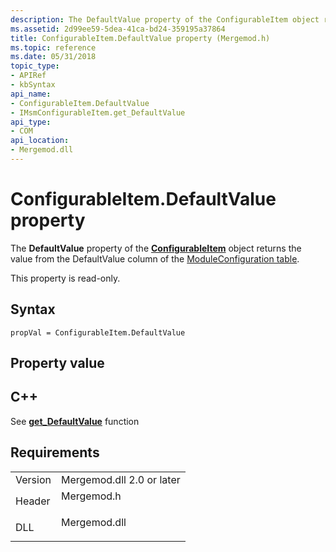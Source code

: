```yaml
---
description: The DefaultValue property of the ConfigurableItem object returns the value from the DefaultValue column of the ModuleConfiguration table.
ms.assetid: 2d99ee59-5dea-41ca-bd24-359195a37864
title: ConfigurableItem.DefaultValue property (Mergemod.h)
ms.topic: reference
ms.date: 05/31/2018
topic_type: 
- APIRef
- kbSyntax
api_name: 
- ConfigurableItem.DefaultValue
- IMsmConfigurableItem.get_DefaultValue
api_type: 
- COM
api_location: 
- Mergemod.dll
---
```


# ConfigurableItem.DefaultValue property

The **DefaultValue** property of the [**ConfigurableItem**](configurableitem-object.md) object returns the value from the DefaultValue column of the [ModuleConfiguration table](moduleconfiguration-table.md).

This property is read-only.

## Syntax


```JScript
propVal = ConfigurableItem.DefaultValue
```



## Property value

## C++

See [**get\_DefaultValue**](/windows/desktop/api/Mergemod/nf-mergemod-imsmconfigurableitem-get_defaultvalue) function

## Requirements



|                    |                                                                                         |
|--------------------|-----------------------------------------------------------------------------------------|
| Version<br/> | Mergemod.dll 2.0 or later<br/>                                                    |
| Header<br/>  | <dl> <dt>Mergemod.h</dt> </dl>   |
| DLL<br/>     | <dl> <dt>Mergemod.dll</dt> </dl> |



 

 




